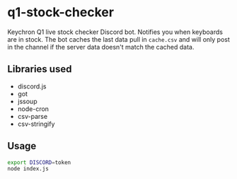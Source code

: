 # q1-stock-checker
Keychron Q1 live stock checker Discord bot. Notifies you when keyboards are in stock. The bot caches the last data pull in `cache.csv` and will only post in the channel if the server data doesn't match the cached data.

## Libraries used
- discord.js
- got
- jssoup
- node-cron
- csv-parse
- csv-stringify

## Usage
```sh
export DISCORD=token
node index.js
```